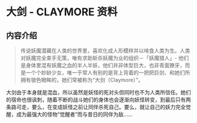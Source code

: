 # 大剑 - CLAYMORE 资料

## 内容介绍

> 传说妖魔潜藏在人类的世界里，喜欢化成人形模样并以啃食人类为生。人类对妖魔完全束手无策，唯有求助斩杀妖魔为业的组织－「妖魔猎人」- 他们是身体里混有妖魔之血的半人半妖，他们并非体型巨大，也非青面獠牙，而是一个个妙龄少女，唯一于常人有别的是背上背着的一把把巨剑、和她们所拥有银色眼眸的，她们常被称为“大剑（Claymore）”。

大剑由于本身就是混血，所以虽然是妖怪的死对头但同时也不为人类所信任。她们的宿命也很讽刺，随着不断的战斗她们的身体也会逐渐向妖怪转变，到最后只有两条路可走，要么，在变成妖怪之前让同伴杀死自己。要么，就让自己的妖力完全觉醒，成为最强大的怪物“觉醒者”而与昔日的同伴为敌……

